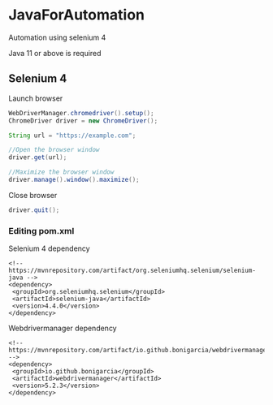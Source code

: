 # JavaForAutomation

Automation using selenium 4

Java 11 or above is required

## Selenium 4
Launch browser

```java
WebDriverManager.chromedriver().setup();
ChromeDriver driver = new ChromeDriver();

String url = "https://example.com";

//Open the browser window
driver.get(url);

//Maximize the browser window
driver.manage().window().maximize();

```

Close browser

```java
driver.quit();
```

### Editing pom.xml

Selenium 4 dependency

```
<!-- https://mvnrepository.com/artifact/org.seleniumhq.selenium/selenium-java -->
<dependency>
 <groupId>org.seleniumhq.selenium</groupId>
 <artifactId>selenium-java</artifactId>
 <version>4.4.0</version>
</dependency>
```

Webdrivermanager dependency 

```
<!-- https://mvnrepository.com/artifact/io.github.bonigarcia/webdrivermanager -->
<dependency>
 <groupId>io.github.bonigarcia</groupId>
 <artifactId>webdrivermanager</artifactId>
 <version>5.2.3</version>
</dependency>
```
